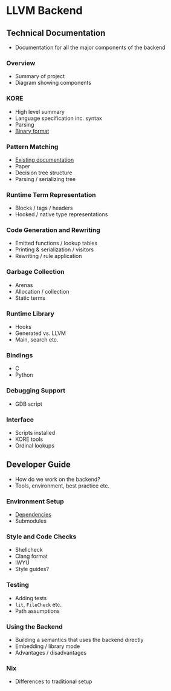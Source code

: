 # LLVM Backend

## Technical Documentation

* Documentation for all the major components of the backend

### Overview

* Summary of project
* Diagram showing components

### KORE

* High level summary
* Language specification inc. syntax
* Parsing
* [Binary format](binary_kore.md)

### Pattern Matching

* [Existing documentation](../matching/README.md)
* Paper
* Decision tree structure
* Parsing / serializing tree

### Runtime Term Representation

* Blocks / tags / headers
* Hooked / native type representations

### Code Generation and Rewriting

* Emitted functions / lookup tables
* Printing & serialization / visitors
* Rewriting / rule application

### Garbage Collection

* Arenas
* Allocation / collection
* Static terms

### Runtime Library

* Hooks
* Generated vs. LLVM
* Main, search etc.

### Bindings

* C
* Python

### Debugging Support

* GDB script

### Interface

* Scripts installed
* KORE tools
* Ordinal lookups

## Developer Guide

* How do we work on the backend?
* Tools, environment, best practice etc.

### Environment Setup

* [Dependencies](../INSTALL.md)
* Submodules

### Style and Code Checks

* Shellcheck
* Clang format
* IWYU
* Style guides?

### Testing

* Adding tests
* `lit`, `FileCheck` etc.
* Path assumptions

### Using the Backend

* Building a semantics that uses the backend directly
* Embedding / library mode
* Advantages / disadvantages

### Nix

* Differences to traditional setup
